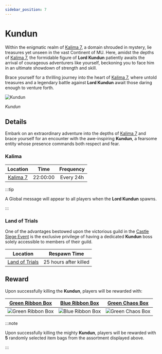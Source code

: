 ```yaml
---
sidebar_position: 7
---
```


# Kundun

Within the enigmatic realm of [Kalima 7](/maps/kalima), a domain shrouded in mystery, lie treasures yet unseen in the vast Continent of MU. Here, amidst the depths of [Kalima 7](/maps/kalima), the formidable figure of **Lord Kundun** patiently awaits the arrival of courageous adventurers like yourself, beckoning you to face him in an ultimate showdown of strength and skill.

Brace yourself for a thrilling journey into the heart of [Kalima 7](/maps/kalima), where untold treasures and a legendary battle against **Lord Kundun** await those daring enough to venture forth.

![Kundun](/img/monsters/special/bosses/kundun.jpg)

_Kundun_

## Details

Embark on an extraordinary adventure into the depths of [Kalima 7](/maps/kalima) and brace yourself for an encounter with the awe-inspiring **Kundun**, a fearsome entity whose presence commands both respect and fear.

### Kalima

|         Location         |   Time   | Frequency |
| :----------------------: | :------: | :-------: |
| [Kalima 7](/maps/kalima) | 22:00:00 | Every 24h |

:::tip

A Global message will appear to all players when the **Lord Kundun** spawns.

:::

### Land of Trials

One of the advantages bestowed upon the victorious guild in the [Castle Siege Event](/events/castle-siege) is the exclusive privilege of having a dedicated **Kundun** boss solely accessible to members of their guild.

|                Location                |     Respawn Time      |
| :------------------------------------: | :-------------------: |
| [Land of Trials](/maps/land-of-trials) | 25 hours after killed |

## Reward

Upon successfully killing the **Kundun**, players will be rewarded with:

|     [Green Ribbon Box](/items/item-bags/exc/green-ribbon-box)     |     [Blue Ribbon Box](/items/item-bags/exc/blue-ribbon-box)     |   [Green Chaos Box](/items/item-bags/exc/green-chaos-box)    |
| :---------------------------------------------------------------: | :-------------------------------------------------------------: | :----------------------------------------------------------: |
| ![Green Ribbon Box](/img/items/item-bags/box-of-green-ribbon.png) | ![Blue Ribbon Box](/img/items/item-bags/box-of-blue-ribbon.png) | ![Green Chaos Box](/img/items/item-bags/green-chaos-box.png) |

:::note

Upon successfully killing the mighty **Kundun**, players will be rewarded with **5** randomly selected item bags from the assortment displayed above.

:::
